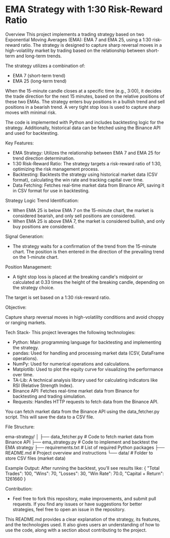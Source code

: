 # EMA Strategy with 1:30 Risk-Reward Ratio
Overview
This project implements a trading strategy based on two Exponential Moving Averages (EMA): EMA 7 and EMA 25, using a 1:30 risk-reward ratio. The strategy is designed to capture sharp reversal moves in a high-volatility market by trading based on the relationship between short-term and long-term trends.

The strategy utilizes a combination of:
* EMA 7 (short-term trend)
* EMA 25 (long-term trend)

When the 15-minute candle closes at a specific time (e.g., 3:00), it decides the trade direction for the next 15 minutes, based on the relative positions of these two EMAs. The strategy enters buy positions in a bullish trend and sell positions in a bearish trend. A very tight stop loss is used to capture sharp moves with minimal risk.

The code is implemented with Python and includes backtesting logic for the strategy. Additionally, historical data can be fetched using the Binance API and used for backtesting.

Key Features:
* EMA Strategy: Utilizes the relationship between EMA 7 and EMA 25 for trend direction determination.
* 1:30 Risk-Reward Ratio: The strategy targets a risk-reward ratio of 1:30, optimizing the risk management process.
* Backtesting: Backtests the strategy using historical market data (CSV format), calculating the win rate and tracking capital over time.
* Data Fetching: Fetches real-time market data from Binance API, saving it in CSV format for use in backtesting.

Strategy Logic
Trend Identification:
* When EMA 25 is below EMA 7 on the 15-minute chart, the market is considered bearish, and only sell positions are considered.
* When EMA 25 is above EMA 7, the market is considered bullish, and only buy positions are considered.

Signal Generation:
* The strategy waits for a confirmation of the trend from the 15-minute chart. The position is then entered in the direction of the prevailing trend on the 1-minute chart.
  
Position Management:

* A tight stop loss is placed at the breaking candle's midpoint or calculated at 0.33 times the height of the breaking candle, depending on the strategy choice.

The target is set based on a 1:30 risk-reward ratio.

Objective:

Capture sharp reversal moves in high-volatility conditions and avoid choppy or ranging markets.

Tech Stack-
This project leverages the following technologies:

* Python: Main programming language for backtesting and implementing the strategy.
* pandas: Used for handling and processing market data (CSV, DataFrame operations).
* NumPy: Used for numerical operations and calculations.
* Matplotlib: Used to plot the equity curve for visualizing the performance over time.
* TA-Lib: A technical analysis library used for calculating indicators like RSI (Relative Strength Index).
* Binance API: Fetches real-time market data from Binance for backtesting and trading simulation.
* Requests: Handles HTTP requests to fetch data from the Binance API.

You can fetch market data from the Binance API using the data_fetcher.py script. This will save the data to a CSV file.




File Structure:

ema-strategy/
│
├── data_fetcher.py         # Code to fetch market data from Binance API
├── ema_strategy.py         # Code to implement and backtest the EMA strategy
├── requirements.txt        # List of required Python packages
├── README.md               # Project overview and instructions
└── data/                   # Folder to store CSV files (market data)

Example Output:
After running the backtest, you'll see results like:
{
    "Total Trades": 100,
    "Wins": 70,
    "Losses": 30,
    "Win Rate": 70.0,
    "Capital + Return": 1261660
}

Contribution:
* Feel free to fork this repository, make improvements, and submit pull requests. If you find any issues or have suggestions for better strategies, feel free to open an issue in the repository.

This README.md provides a clear explanation of the strategy, its features, and the technologies used. It also gives users an understanding of how to use the code, along with a section about contributing to the project.
